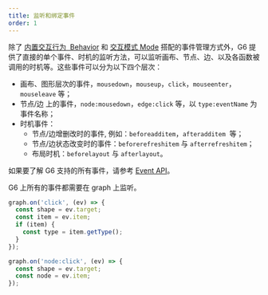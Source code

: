 ```yaml
---
title: 监听和绑定事件
order: 1
---
```


除了 [内置交互行为  Behavior](/zh/docs/manual/middle/states/defaultBehavior) 和 [交互模式 Mode](/zh/docs/manual/middle/states/mode) 搭配的事件管理方式外，G6 提供了直接的单个事件、时机的监听方法，可以监听画布、节点、边、以及各函数被调用的时机等。这些事件可以分为以下四个层次：

- 画布、图形层次的事件，`mousedown`，`mouseup`，`click`，`mouseenter`，`mouseleave` 等；
- 节点/边 上的事件，`node:mousedown`，`edge:click` 等，以 `type:eventName` 为事件名称；
- 时机事件：
  - 节点/边增删改时的事件, 例如：`beforeadditem`，`afteradditem`  等；
  - 节点/边状态改变时的事件：`beforerefreshitem` 与 `afterrefreshitem`；
  - 布局时机：`beforelayout` 与 `afterlayout`。

如果要了解 G6 支持的所有事件，请参考 [Event API](/zh/docs/api/Event)。

G6 上所有的事件都需要在 graph 上监听。

```javascript
graph.on('click', (ev) => {
  const shape = ev.target;
  const item = ev.item;
  if (item) {
    const type = item.getType();
  }
});

graph.on('node:click', (ev) => {
  const shape = ev.target;
  const node = ev.item;
});
```

